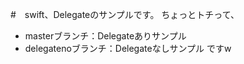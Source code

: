 #　swift、Delegateのサンプルです。
ちょっとトチって、

- masterブランチ：Delegateありサンプル
- delegatenoブランチ：Delegateなしサンプル
ですw
